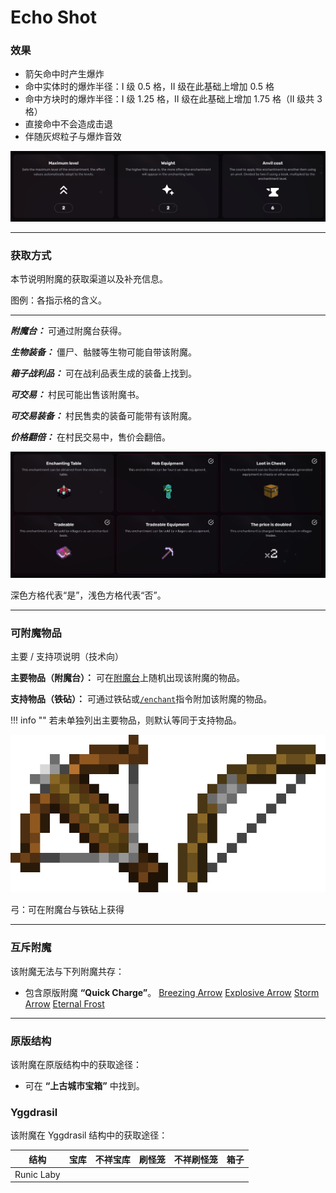 # Echo Shot
### 效果
*   箭矢命中时产生爆炸
*   命中实体时的爆炸半径：I 级 0.5 格，II 级在此基础上增加 0.5 格
*   命中方块时的爆炸半径：I 级 1.25 格，II 级在此基础上增加 1.75 格（II 级共 3 格）
*   直接命中不会造成击退
*   伴随灰烬粒子与爆炸音效

![](/images/voxel/enchantment/bow-enchantment/image_1756618453103_980.png)

* * *

### 获取方式

本节说明附魔的获取渠道以及补充信息。

图例：各指示格的含义。[](#legend-explanations-of-each-box)

* * *

_**附魔台：**_ 可通过附魔台获得。

_**生物装备：**_ 僵尸、骷髅等生物可能自带该附魔。

_**箱子战利品：**_ 可在战利品表生成的装备上找到。

_**可交易：**_ 村民可能出售该附魔书。

_**可交易装备：**_ 村民售卖的装备可能带有该附魔。

_**价格翻倍：**_ 在村民交易中，售价会翻倍。

![](/images/voxel/enchantment/bow-enchantment/image_1756618453103_447.png)

深色方格代表“是”，浅色方格代表“否”。

* * *

### 可附魔物品
主要 / 支持项说明（技术向）[](#explanation-primary-supported-technical)

**主要物品（附魔台）：** 可在[附魔台](https://minecraft.wiki/w/Enchanting_table)上随机出现该附魔的物品。

**支持物品（铁砧）：** 可通过铁砧或[`/enchant`](https://minecraft.wiki/w/Commands/enchant)指令附加该附魔的物品。

!!! info ""
    若未单独列出主要物品，则默认等同于支持物品。

![](/images/voxel/enchantment/bow-enchantment/image_1756618453104_557.png)

弓：可在附魔台与铁砧上获得

* * *

### 互斥附魔

该附魔无法与下列附魔共存：

*   包含原版附魔 **“Quick Charge”**。
[Breezing Arrow](/external/neoenchants/enchantment/bow-enchantment/breezing-arrow) [Explosive Arrow](/external/neoenchants/enchantment/bow-enchantment/explosive-arrow) [Storm Arrow](/external/neoenchants/enchantment/bow-enchantment/storm-arrow) [Eternal Frost](/external/neoenchants/enchantment/bow-enchantment/eternal-frost)

* * *

### 原版结构

该附魔在原版结构中的获取途径：

*   可在 **“上古城市宝箱”** 中找到。

### Yggdrasil

该附魔在 Yggdrasil 结构中的获取途径：

| 结构 | 宝库 | 不祥宝库 | 刷怪笼 | 不祥刷怪笼 | 箱子 |
| --- | --- | --- | --- | --- | --- |
| Runic Laby |  |  |  |  |  |
